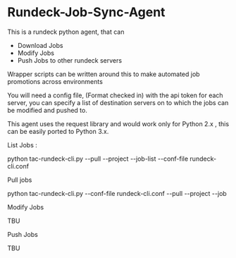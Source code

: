 Rundeck-Job-Sync-Agent
======================

This is a rundeck python agent, that can
  - Download Jobs
  - Modify Jobs
  - Push Jobs to other rundeck servers
  
Wrapper scripts can be written around this to make automated job promotions across environments

You will need a config file, (Format checked in) with the api token for each server, you can specify a list of destination servers
on to which the jobs can be modified and pushed to.

This agent uses the request library and would work only for Python 2.x , this can be easily ported to Python 3.x.


List Jobs :

  python tac-rundeck-cli.py --pull --project <project-name-on-server> --job-list  --conf-file rundeck-cli.conf

Pull jobs

  python tac-rundeck-cli.py --conf-file rundeck-cli.conf --pull --project <Project-name> --job <Job-name> 

Modify Jobs

  TBU

Push Jobs

  TBU
